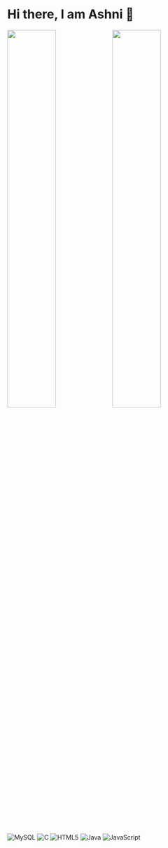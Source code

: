 # Hi there, I am Ashni 👋

<img align="left" width="47%" src="https://github-readme-stats.vercel.app/api?username=Ashni77&hide=contribs,stars&show_icons=true&theme=radical" />

<img align="left" width="47%" src="https://github-readme-stats.vercel.app/api/top-langs/?username=Ashni77&layout=compact" />

![MySQL](https://img.shields.io/badge/mysql-%2300f.svg?style=for-the-badge&logo=mysql&logoColor=white)
![C](https://img.shields.io/badge/c-%2300599C.svg?style=for-the-badge&logo=c&logoColor=white)
![HTML5](https://img.shields.io/badge/html5-%23E34F26.svg?style=for-the-badge&logo=html5&logoColor=white)
![Java](https://img.shields.io/badge/java-%23ED8B00.svg?style=for-the-badge&logo=java&logoColor=white)
![JavaScript](https://img.shields.io/badge/javascript-%23323330.svg?style=for-the-badge&logo=javascript&logoColor=%23F7DF1E)
